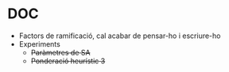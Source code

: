 DOC
===

* Factors de ramificació, cal acabar de pensar-ho i escriure-ho
* Experiments
  * <del>Paràmetres de SA</del>
  * <del>Ponderació heurístic 3</del>
